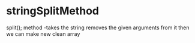 # stringSplitMethod
split(); method -takes the string removes the given arguments from it then we can make new  clean array 
